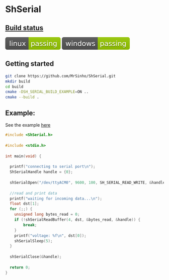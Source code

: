 # ShSerial

## [Build status](https://github.com/MrSinho/PlyImporter/.ShCI)

[![linux_badge](.ShCI/linux-status.svg)](https://github.com/MrSinho/PlyImporter/.ShCI/linux-log.md)
[![windows_badge](.ShCI/windows-status.svg)](https://github.com/MrSinho/PlyImporter/.ShCI/windows-log.md)

## Getting started

```bash
git clone https://github.com/MrSinho/ShSerial.git
mkdir build 
cd build
cmake -DSH_SERIAL_BUILD_EXAMPLE=ON ..
cmake --build .
```

## Example:

See the example [here](ShSerialExample/src/ShSerialExample.c)

```c
#include <ShSerial.h>

#include <stdio.h>

int main(void) {

  printf("connecting to serial port\n");
  ShSerialHandle handle = {0};

  shSerialOpen("/dev/ttyACM0", 9600, 100, SH_SERIAL_READ_WRITE, &handle);

  //read and print data
  printf("waiting for incoming data...\n");
  float dst[1];
  for (;;) {
    unsigned long bytes_read = 0;
    if (!shSerialReadBuffer(4, dst, &bytes_read, &handle)) { 
    	break; 
    }
    printf("voltage: %f\n", dst[0]);
    shSerialSleep(5);
  }
  
  shSerialClose(&handle);

  return 0;
}
```
